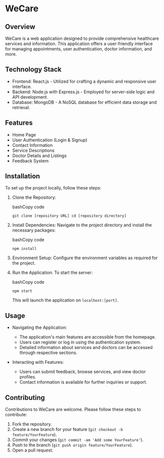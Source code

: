 # WeCare

Overview
--------

WeCare is a web application designed to provide comprehensive healthcare services and information. This application offers a user-friendly interface for managing appointments, user authentication, doctor information, and more.

Technology Stack
----------------

-   Frontend: React.js - Utilized for crafting a dynamic and responsive user interface.
-   Backend: Node.js with Express.js - Employed for server-side logic and API development.
-   Database: MongoDB - A NoSQL database for efficient data storage and retrieval.

Features
--------

-   Home Page
-   User Authentication (Login & Signup)
-   Contact Information
-   Service Descriptions
-   Doctor Details and Listings
-   Feedback System

Installation
------------

To set up the project locally, follow these steps:

1.  Clone the Repository:

    bashCopy code

    `git clone [repository URL]
    cd [repository directory]`

2.  Install Dependencies: Navigate to the project directory and install the necessary packages:

    bashCopy code

    `npm install`

3.  Environment Setup: Configure the environment variables as required for the project.

4.  Run the Application: To start the server:

    bashCopy code

    `npm start`

    This will launch the application on `localhost:[port]`.

Usage
-----

-   Navigating the Application:

    -   The application's main features are accessible from the homepage.
    -   Users can register or log in using the authentication system.
    -   Detailed information about services and doctors can be accessed through respective sections.
-   Interacting with Features:

    -   Users can submit feedback, browse services, and view doctor profiles.
    -   Contact information is available for further inquiries or support.

Contributing
------------

Contributions to WeCare are welcome. Please follow these steps to contribute:

1.  Fork the repository.
2.  Create a new branch for your feature (`git checkout -b feature/YourFeature`).
3.  Commit your changes (`git commit -am 'Add some YourFeature'`).
4.  Push to the branch (`git push origin feature/YourFeature`).
5.  Open a pull request.
